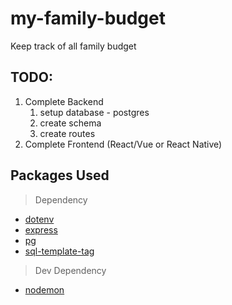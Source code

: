 # my-family-budget

Keep track of all family budget

## TODO:

1. Complete Backend
   1. setup database - postgres
   1. create schema
   1. create routes
1. Complete Frontend (React/Vue or React Native)

## Packages Used

> Dependency

- [dotenv](https://www.npmjs.com/package/dotenv)
- [express](https://www.npmjs.com/package/express)
- [pg](https://www.npmjs.com/package/pg)
- [sql-template-tag](https://www.npmjs.com/package/sql-template-tag)

> Dev Dependency

- [nodemon](https://www.npmjs.com/package/nodemon)
